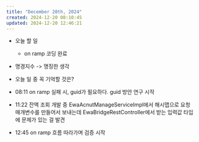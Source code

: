 ```yaml
---
title: "December 20th, 2024"
created: 2024-12-20 08:10:45
updated: 2024-12-20 12:46:21
---
```

  * 오늘 할 일
    * on ramp 코딩 완료

  * 명경지수 -> 명징한 생각
  * 오늘 일 중 꼭 기억할 것은?
  * 08:11 on ramp 실패 시, guid가 필요하다. guid 방안 연구 시작
  * 11:22 잔액 조회 개발 중 EwaAcnutManageServiceImpl에서 해시맵으로 요청 매개변수를 만들어서 보내는데 EwaBridgeRestController에서 받는 입력값 타입에 문제가 있는 걸 발견
  * 12:45 on ramp 흐름 따라가며 검증 시작
